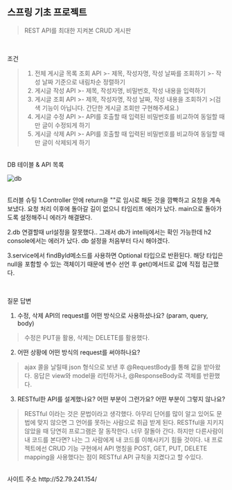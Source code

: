스프링 기초 프로젝트
----------
>REST API를 최대한 지켜본 CRUD 게시판

<br>


조건
>1. 전체 게시글 목록 조회 API
    >- 제목, 작성자명, 작성 날짜를 조회하기
    >- 작성 날짜 기준으로 내림차순 정렬하기
>2. 게시글 작성 API
    >- 제목, 작성자명, 비밀번호, 작성 내용을 입력하기
>3. 게시글 조회 API
    >- 제목, 작성자명, 작성 날짜, 작성 내용을 조회하기 
    >(검색 기능이 아닙니다. 간단한 게시글 조회만 구현해주세요.)
>4. 게시글 수정 API
    >- API를 호출할 때 입력된 비밀번호를 비교하여 동일할 때만 글이 수정되게 하기
>5. 게시글 삭제 API
    >- API를 호출할 때 입력된 비밀번호를 비교하여 동일할 때만 글이 삭제되게 하기

<br>
DB 테이블 & API 목록

![db](https://user-images.githubusercontent.com/59018674/169964479-b1c3a6a3-ee48-4ca7-b7a3-adb4c4d80d10.png)

<br>
트러블 슈팅
1.Controller 안에 return을 ""로 임시로 해둔 것을 깜빡하고 요청을 계속 보냈다. 요청 처리 이후에 돌아갈 길이 없으니 타임리프 에러가 났다. main으로 돌아가도록 설정해주니 에러가 해결됐다.

2.db 연결할때 url설정을 잘못했다.. 그래서 db가 intellij에서는 확인 가능한데 h2 console에서는 에러가 났다. db 설정을 처음부터 다시 해야겠다.

3.service에서 findById메소드를 사용하면 Optional 타입으로 반환된다. 해당 타입은 null을 포함할 수 있는 객체이기 때문에 변수 선언 후 get()메서드로 값에 직접 접근했다.

<br>

질문 답변
1. 수정, 삭제 API의 request를 어떤 방식으로 사용하셨나요? (param, query, body)
>수정은 PUT을 활용, 삭제는 DELETE를 활용했다.
2. 어떤 상황에 어떤 방식의 request를 써야하나요?
>ajax 콜을 날릴때 json 형식으로 보낸 후 @RequestBody를 통해 값을 받아왔다. 응답은 view와 model을 리턴하거나, @ResponseBody로 객체를 반환했다.
3. RESTful한 API를 설계했나요? 어떤 부분이 그런가요? 어떤 부분이 그렇지 않나요?
>RESTful 이라는 것은 문법이라고 생각했다. 아무리 단어를 많이 알고 있어도 문법에 맞지 않으면 그 언어를 못하는 사람으로 취급 받게 된다. RESTful을 지키지 않았을 때 당연히 프로그램은 잘 동작한다. 너무 잘돌아 간다. 하지만 다른사람이 내 코드를 본다면? 나는 그 사람에게 내 코드를 이해시키기 힘들 것이다. 내 프로젝트에선 CRUD 기능 구현에서 API 명칭을 POST, GET, PUT, DELETE mapping을 사용했다는 점이 RESTful API 규칙을 지켰다고 할 수있다.

<br>
사이트 주소
http://52.79.241.154/


